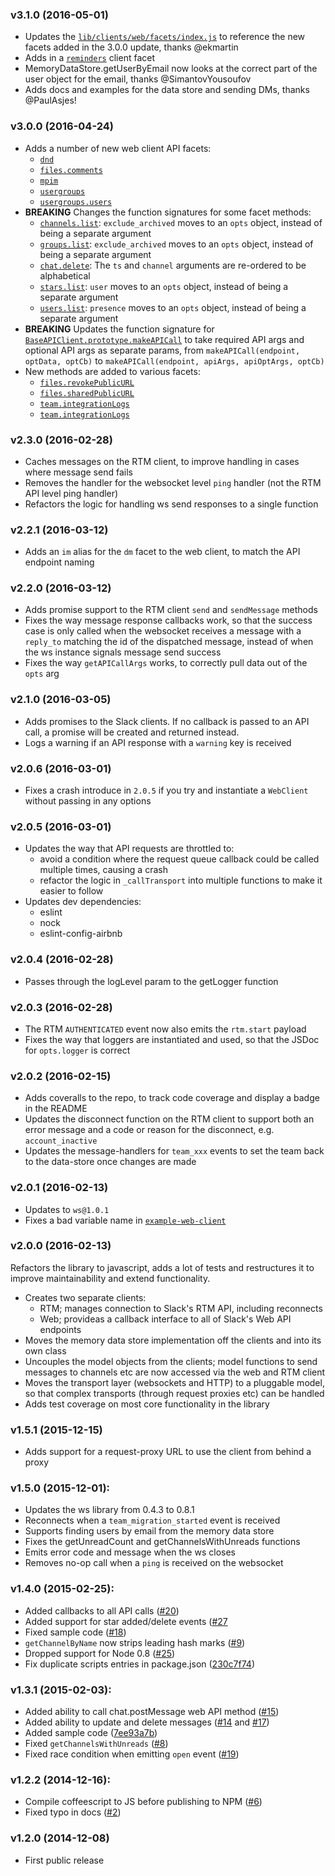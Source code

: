 ### v3.1.0 (2016-05-01)

  * Updates the [`lib/clients/web/facets/index.js`](/lib/clients/web/facets/index.js) to reference the new facets added in the 3.0.0 update, thanks @ekmartin
  * Adds in a [`reminders`](/lib/clients/web/facets/reminders.js) client facet
  * MemoryDataStore.getUserByEmail now looks at the correct part of the user object for the email, thanks @SimantovYousoufov
  * Adds docs and examples for the data store and sending DMs, thanks @PaulAsjes!

### v3.0.0 (2016-04-24)

  * Adds a number of new web client API facets:
    - [`dnd`](/lib/clients/web/facets/dnd.js)
    - [`files.comments`](/lib/clients/web/facets/files.comments.js)
    - [`mpim`](/lib/clients/web/facets/mpim.js)
    - [`usergroups`](/lib/clients/web/facets/usergroups.js)
    - [`usergroups.users`](/lib/clients/web/facets/usergroups.users.js)
  * **BREAKING** Changes the function signatures for some facet methods:
    - [`channels.list`](/lib/clients/web/facets/channels.js): `exclude_archived` moves to an `opts` object, instead of being a separate argument
    - [`groups.list`](/lib/clients/web/facets/groups.js): `exclude_archived` moves to an `opts` object, instead of being a separate argument
    - [`chat.delete`](/lib/clients/web/facets/chat.js): The `ts` and `channel` arguments are re-ordered to be alphabetical
    - [`stars.list`](/lib/clients/web/facets/stars.js): `user` moves to an `opts` object, instead of being a separate argument
    - [`users.list`](/lib/clients/web/facets/users.js): `presence` moves to an `opts` object, instead of being a separate argument
  * **BREAKING** Updates the function signature for [`BaseAPIClient.prototype.makeAPICall`](/lib/clients/client.js) to take required API args and optional API args as separate params, from `makeAPICall(endpoint, optData, optCb)` to `makeAPICall(endpoint, apiArgs, apiOptArgs, optCb)`
  * New methods are added to various facets:
    - [`files.revokePublicURL`](/lib/clients/web/facets/files.js)
    - [`files.sharedPublicURL`](/lib/clients/web/facets/files.js)
    - [`team.integrationLogs`](/lib/clients/web/facets/team.js)
    - [`team.integrationLogs`](/lib/clients/web/facets/team.js)

### v2.3.0 (2016-02-28)

  * Caches messages on the RTM client, to improve handling in cases where message send fails
  * Removes the handler for the websocket level `ping` handler (not the RTM API level ping handler)
  * Refactors the logic for handling ws send responses to a single function

### v2.2.1 (2016-03-12)

  * Adds an `im` alias for the `dm` facet to the web client, to match the API endpoint naming

### v2.2.0 (2016-03-12)

  * Adds promise support to the RTM client `send` and `sendMessage` methods
  * Fixes the way message response callbacks work, so that the success case is only called when the websocket receives a message with a `reply_to` matching the id of the dispatched message, instead of when the ws instance signals message send success
  * Fixes the way `getAPICallArgs` works, to correctly pull data out of the `opts` arg

### v2.1.0 (2016-03-05)

 * Adds promises to the Slack clients. If no callback is passed to an API call, a promise will be created and returned instead.
 * Logs a warning if an API response with a `warning` key is received

### v2.0.6 (2016-03-01)

  * Fixes a crash introduce in `2.0.5` if you try and instantiate a `WebClient` without passing in any options

### v2.0.5 (2016-03-01)

  * Updates the way that API requests are throttled to:
    * avoid a condition where the request queue callback could be called multiple times, causing a crash
    * refactor the logic in `_callTransport` into multiple functions to make it easier to follow
  * Updates dev dependencies:
    * eslint
    * nock
    * eslint-config-airbnb

### v2.0.4 (2016-02-28)

  * Passes through the logLevel param to the getLogger function

### v2.0.3 (2016-02-28)

  * The RTM `AUTHENTICATED` event now also emits the `rtm.start` payload
  * Fixes the way that loggers are instantiated and used, so that the JSDoc for `opts.logger` is correct

### v2.0.2 (2016-02-15)

  * Adds coveralls to the repo, to track code coverage and display a badge in the README
  * Updates the disconnect function on the RTM client to support both an error message and a code or reason for the disconnect, e.g. `account_inactive`
  * Updates the message-handlers for `team_xxx` events to set the team back to the data-store once changes are made

### v2.0.1 (2016-02-13)

  * Updates to `ws@1.0.1`
  * Fixes a bad variable name in [`example-web-client`](/examples/example-web-client.js)

### v2.0.0 (2016-02-13)

  Refactors the library to javascript, adds a lot of tests and restructures it to improve maintainability and extend functionality.
  * Creates two separate clients:
    - RTM; manages connection to Slack's RTM API, including reconnects
    - Web; provideas a callback interface to all of Slack's Web API endpoints
  * Moves the memory data store implementation off the clients and into its own class
  * Uncouples the model objects from the clients; model functions to send messages to channels etc are now accessed via the web and RTM client
  * Moves the transport layer (websockets and HTTP) to a pluggable model, so that complex transports (through request proxies etc) can be handled
  * Adds test coverage on most core functionality in the library

### v1.5.1 (2015-12-15)

  * Adds support for a request-proxy URL to use the client from behind a proxy

### v1.5.0 (2015-12-01):

  * Updates the ws library from 0.4.3 to 0.8.1
  * Reconnects when a `team_migration_started` event is received
  * Supports finding users by email from the memory data store
  * Fixes the getUnreadCount and getChannelsWithUnreads functions
  * Emits error code and message when the ws closes
  * Removes no-op call when a `ping` is received on the websocket

### v1.4.0 (2015-02-25):

  * Added callbacks to all API calls ([#20](https://github.com/slackhq/node-slack-client/pull/20))
  * Added support for star added/delete events ([#27](https://github.com/slackhq/node-slack-client/pull/27)
  * Fixed sample code ([#18](https://github.com/slackhq/node-slack-client/issues/18))
  * `getChannelByName` now strips leading hash marks ([#9](https://github.com/slackhq/node-slack-client/pull/9))
  * Dropped support for Node 0.8 ([#25](https://github.com/slackhq/node-slack-client/pull/25))
  * Fix duplicate scripts entries in package.json ([230c7f74](https://github.com/slackhq/node-slack-client/commit/230c7f743a48f600aff5660367cf1e6816cc67e2))

### v1.3.1 (2015-02-03):

  * Added ability to call chat.postMessage web API method ([#15](https://github.com/slackhq/node-slack-client/pull/15))
  * Added ability to update and delete messages ([#14](https://github.com/slackhq/node-slack-client/pull/14) and [#17](https://github.com/slackhq/node-slack-client/pull/17))
  * Added sample code ([7ee93a7b](https://github.com/slackhq/node-slack-client/commit/7ee93a7bd51c97519d6d5deb54bd8058612a9b19))
  * Fixed `getChannelsWithUnreads` ([#8](https://github.com/slackhq/node-slack-client/pull/8))
  * Fixed race condition when emitting `open` event ([#19](https://github.com/slackhq/node-slack-client/pull/19))

### v1.2.2 (2014-12-16):

  * Compile coffeescript to JS before publishing to NPM ([#6](https://github.com/slackhq/node-slack-client/pull/6))
  * Fixed typo in docs ([#2](https://github.com/slackhq/node-slack-client/pull/2/files))

### v1.2.0 (2014-12-08)

  * First public release
